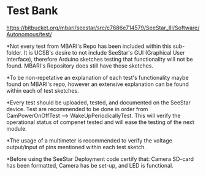 # Test Bank 
https://bitbucket.org/mbari/seestar/src/c7686e714579/SeeStar_III/Software/Autonomous/test/

*Not every test from MBARI's Repo has been included within this sub-folder. It is UCSB's desire to not include SeeStar's GUI (Graphical User Interface), therefore Arduino sketches testing that functionality will not be found. MBARI's Repository does still have those sketches. 

*To be non-repetative an explanation of each test's functionality maybe found on MBARI's repo, however an extensive explanation can be found within each of test sketches.

*Every test should be uploaded, tested, and documented on the SeeStar device. Test are recommended to be done in order from CamPowerOnOffTest --> WakeUpPeriodicallyTest. This will verify the operational status of compenet tested and will ease the testing of the next module.

*The usage of a multimeter is recommended to verify the voltage output/input of pins mentioned within each test sketch.

*Before using the SeeStar Deployment code certify that: Camera SD-card has been formatted, Camera has be set-up, and LED is functional.

